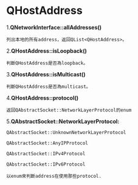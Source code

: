 # QHostAddress

1.**QNetworkInterface::allAddresses()**

    列出本地的所有address，返回QList<QHostAddress>。
    
2.**QHostAddress::isLoopback()**    

    判斷QHostAddress是否為loopback。
    
3.**QHostAddress::isMulticast()**    

    判斷QHostAddress是否為multicast。
    
4.**QHostAddress::protocol()**

    返回QAbstractSocket::NetworkLayerProtocol的enum
    
5.**QAbstractSocket::NetworkLayerProtocol:**   

    QAbstractSocket::UnknownNetworkLayerProtocol
    
    QAbstractSocket::AnyIPProtocol
    
    QAbstractSocket::IPv4Protocol
    
    QAbstractSocket::IPv6Protocol
    
    以enum來判斷address在使用那些protocol.
